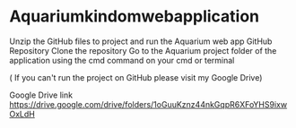 # Aquariumkindomwebapplication

Unzip the GitHub files to project and run the Aquarium web app
GitHub Repository 
Clone the repository
Go to the Aquarium project folder of the application using the cmd command on your cmd or terminal


( If you can't run the project on GitHub please visit my Google Drive)

Google Drive link
https://drive.google.com/drive/folders/1oGuuKznz44nkGqpR6XFoYHS9ixwOxLdH
